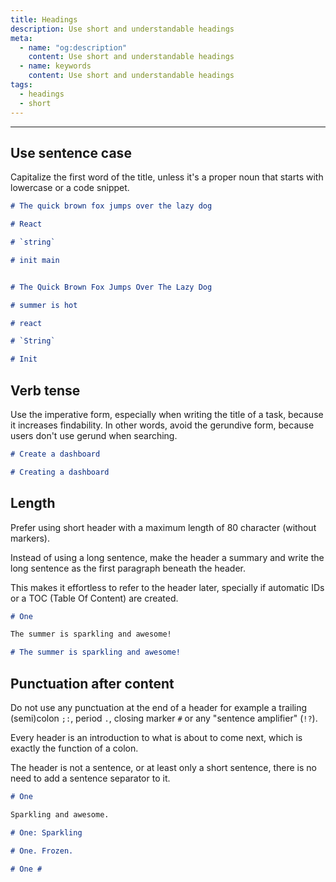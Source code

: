 ```yaml
---
title: Headings
description: Use short and understandable headings
meta:
  - name: "og:description"
    content: Use short and understandable headings
  - name: keywords
    content: Use short and understandable headings
tags:
  - headings
  - short
---
```


---

## Use sentence case

Capitalize the first word of the title, unless it's a proper noun that starts with lowercase or a code snippet.

```markdown title="✅ Do this"
# The quick brown fox jumps over the lazy dog

# React

# `string`

# init main
```


```markdown title="⛔ Don't do this"

# The Quick Brown Fox Jumps Over The Lazy Dog

# summer is hot

# react

# `String`

# Init
```

## Verb tense

Use the imperative form, especially when writing the title of a task, because it increases findability.
In other words, avoid the gerundive form, because users don't use gerund when searching.

```markdown title="✅ Do this"
# Create a dashboard
```

```markdown title="⛔ Don't do this"
# Creating a dashboard
```

## Length

Prefer using short header with a maximum length of 80 character (without markers).

Instead of using a long sentence, make the header a summary and write the long sentence as the first paragraph beneath the header.

This makes it effortless to refer to the header later, specially if automatic IDs or a TOC (Table Of Content) are created.

```markdown title="✅ Do this"
# One

The summer is sparkling and awesome!
```

```markdown title="⛔ Don't do this"
# The summer is sparkling and awesome!
```

## Punctuation after content

Do not use any punctuation at the end of a header
for example a trailing (semi)colon `;:`, period `.`, closing marker `#` or any "sentence amplifier" (`!?`).

Every header is an introduction to what is about to come next, which is exactly the function of a colon.

The header is not a sentence, or at least only a short sentence, there is no need to add a sentence separator to it.

```markdown title="✅ Do this"
# One

Sparkling and awesome.
```

```markdown title="⛔ Don't do this"
# One: Sparkling

# One. Frozen.

# One #
```
